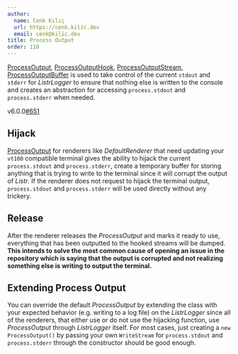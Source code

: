 ```yaml
---
author:
  name: Cenk Kılıç
  url: https://cenk.kilic.dev
  email: cenk@kilic.dev
title: Process Output
order: 110
---
```


[ProcessOutput](/api/classes/ProcessOutput.html), [ProcessOutputHook](/api/classes/ProcessOutputHook.html), [ProcessOutputStream](/api/classes/ProcessOutputStream.html), [ProcessOutputBuffer](/api/classes/ProcessOutputBuffer.html) is used to take control of the current `stdout` and `stderr` for _ListrLogger_ to ensure that nothing else is written to the console and creates an abstraction for accessing `process.stdout` and `process.stderr` when needed.

<!-- more -->

<Badge><FontIcon icon="mdi:tag-text-outline"/>v6.0.0</Badge><Badge type="warning"><FontIcon icon="mdi:github"/><a href="https://github.com/listr2/listr2/issues/651" target="_blank">#651</a></Badge>

## Hijack

[ProcessOutput](/api/classes/ProcessOutput.html) for renderers like _DefaultRenderer_ that need updating your `vt100` compatible terminal gives the ability to hijack the current `process.stdout` and `process.stderr`, create a temporary buffer for storing anything that is trying to write to the terminal since it will corrupt the output of _Listr_. If the renderer does not request to hijack the terminal output, `process.stdout` and `process.stderr` will be used directly without any trickery.

## Release

After the renderer releases the _ProcessOutput_ and marks it ready to use, everything that has been outputted to the hooked streams will be dumped. **This intends to solve the most common cause of opening an issue in the repository which is saying that the output is corrupted and not realizing something else is writing to output the terminal.**

## Extending Process Output

You can override the default _ProcessOutput_ by extending the class with your expected behavior (e.g. writing to a log file) on the _ListrLogger_ since all of the renderers, that either use or do not use the hijacking function, use _ProcessOutput_ through _ListrLogger_ itself. For most cases, just creating a `new ProcessOutput()` by passing your own `WriteStream` for `process.stdout` and `process.stderr` through the constructor should be good enough.
